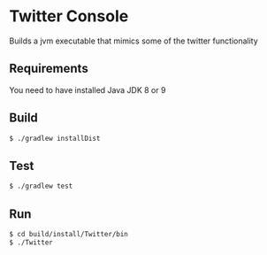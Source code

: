 # Twitter Console #
Builds a jvm executable that mimics some of the twitter functionality

## Requirements ##
You need to have installed Java JDK 8 or 9

## Build ##
```sh
$ ./gradlew installDist
```

## Test ##
```sh
$ ./gradlew test
```

## Run ##
```sh
$ cd build/install/Twitter/bin
$ ./Twitter
```